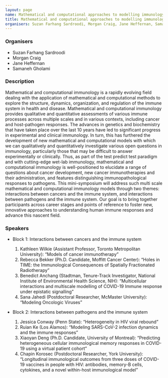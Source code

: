 ```yaml
---
layout: page
name: Mathematical and computational approaches to modelling immunology
title: Mathematical and computational approaches to modelling immunology
organisers: Suzan Farhang Sardroodi, Morgan Craig, Jane Heffernan, Samaneh Gholami
---
```


### Organisers

- Suzan Farhang Sardroodi
- Morgan Craig
- Jane Heffernan
- Samaneh Gholami

### Description

Mathematical and computational immunology is a rapidly evolving field dealing with the application of mathematical and computational methods to explore the structure, dynamics, organization, and regulation
of the immune system in health and disease. Mathematical and computational immunology provides qualitative and quantitative assessments of various immune processes across multiple scales and in various contexts, including cancer and host-pathogen responses. The advances in genetics and biochemistry that have taken place over the last 10 years have led to significant progress in experimental and clinical
immunology. In turn, this has furthered the development of new mathematical and computational models with which we can qualitatively and quantitatively investigate various open questions in immunology, particularly those that may be difficult to answer experimentally or clinically. Thus, as part of the test predict
test paradigm and with cutting-edge wet-lab immunology, mathematical and computational immunology is well-positioned to elucidate a range of questions about cancer development, new
cancer immunotherapies and their administration, and features distinguishing immunopathological responses to pathogens.
This mini-symposium will address such multi scale mathematical and computational immunology models through two themes: interactions between cancers and the immune system, and interactions between
pathogens and the immune system. Our goal is to bring together participants across career stages and points of reference to foster new, innovative approaches to understanding human immune responses and advance this nascent field.


### Speakers

- Block 1: Interactions between cancers and the immune system
    1.  Kathleen Wilkie (Assistant Professor, Toronto Metropolitan University): “Models of cancer immunotherapy”
    2. Rebecca Bekker (Ph.D. Candidate, Moffitt Cancer Center): “Holes in TIME: the Immunological Consequences of Spatially Fractionated Radiotherapy”
    3. Benedict Anchang (Stadtman, Tenure-Track Investigator, National Institute of Environmental Health Science, NIH): “Multicellular interactions and multiscale modelling of COVID-19 Immune response under epistatic signalling”
    4. Sana Jahedi (Postdoctoral Researcher, McMaster University): “Modeling Oncologic Viruses”

- Block 2: Interactions between pathogens and the immune system
    1. Jessica Conway (Penn State): “Heterogeneity in HIV viral rebound”
    2. Ruian Ke (Los Alamos): “Modeling SARS-CoV-2 infection dynamics and the immune responses”
    3. Xiaoyan Deng (Ph.D. Candidate, University of Montreal): “Predicting heterogeneous cellular immunological memory responses in COVID-19 using a virtual patient cohort”
    4. Chapin Korosec (Postdoctoral Researcher, York University): “Longitudinal immunological outcomes from three doses of COVID-19 vaccines in people with HIV: antibodies, memory-B cells, cytokines, and a novel within-host immunological model”

